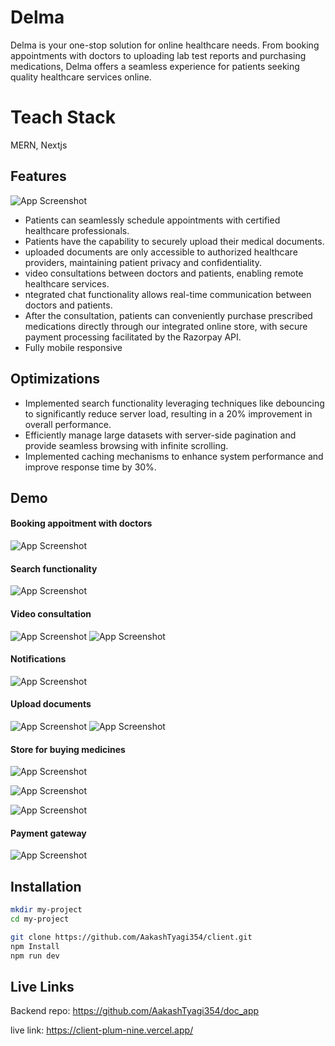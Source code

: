 
# Delma
Delma is your one-stop solution for online healthcare needs. From booking appointments with doctors to uploading lab test reports and purchasing medications, Delma offers a seamless experience for patients seeking quality healthcare services online.

# Teach Stack
MERN, Nextjs



## Features
![App Screenshot](https://github.com/AakashTyagi354/MindCraftAi/assets/78840211/01fd70c0-b4e3-4c24-a38f-5ca61ee01199)

- Patients can seamlessly schedule appointments with certified healthcare professionals.
- Patients have the capability to securely upload their medical documents.
- uploaded documents are only accessible to authorized healthcare providers, maintaining patient privacy and confidentiality.
- video consultations between doctors and patients, enabling remote healthcare services.
- ntegrated chat functionality allows real-time communication between doctors and patients.
- After the consultation, patients can conveniently purchase prescribed medications directly through our integrated online store, with secure payment processing facilitated by the Razorpay API.
- Fully mobile responsive 



## Optimizations

- Implemented search functionality leveraging techniques like debouncing to significantly reduce server load, resulting in a 20% improvement in overall performance.
- Efficiently manage large datasets with server-side pagination and provide seamless browsing with infinite scrolling.
- Implemented caching mechanisms to enhance system performance and improve response time by 30%.



## Demo

#### Booking appoitment with doctors
![App Screenshot](https://github.com/AakashTyagi354/MindCraftAi/assets/78840211/ce889402-93fd-4b99-85e6-36395e781f6d)

#### Search functionality
![App Screenshot](https://github.com/AakashTyagi354/MindCraftAi/assets/78840211/f4a7b3b1-4860-4fd4-83b4-eff7c8f84db8)

#### Video consultation
![App Screenshot](https://github.com/AakashTyagi354/MindCraftAi/assets/78840211/ca7835b0-a46b-44b0-90bc-fc2e3b761b8f)
![App Screenshot](https://github.com/AakashTyagi354/MindCraftAi/assets/78840211/7ab02e34-38cb-4ea1-bae1-4314b3166243)

#### Notifications
![App Screenshot](https://github.com/AakashTyagi354/MindCraftAi/assets/78840211/c062e795-7cdc-4306-a6ee-4ba6a8a7288b)

#### Upload documents
![App Screenshot](https://github.com/AakashTyagi354/MindCraftAi/assets/78840211/8f3e087e-aa97-4930-af35-84c5f91416f9)
![App Screenshot](https://github.com/AakashTyagi354/MindCraftAi/assets/78840211/81525524-2889-440f-b33b-158b3148d80e)

#### Store for buying medicines
![App Screenshot](https://github.com/AakashTyagi354/MindCraftAi/assets/78840211/6a57112c-ca5a-4712-8c55-d826172919cc)

![App Screenshot](https://github.com/AakashTyagi354/MindCraftAi/assets/78840211/55ece1fd-a0fc-48cb-b9de-d627e42b39ca)

![App Screenshot](https://github.com/AakashTyagi354/MindCraftAi/assets/78840211/262a8527-3715-4196-9c3f-7bdc5b40b785)

#### Payment gateway

![App Screenshot](https://github.com/AakashTyagi354/MindCraftAi/assets/78840211/d4f175c4-1845-4f44-afc2-a3adf86636ce)
## Installation

```bash
mkdir my-project
cd my-project
```

```bash
git clone https://github.com/AakashTyagi354/client.git
npm Install
npm run dev
```

     
## Live Links

Backend repo: https://github.com/AakashTyagi354/doc_app

live link: https://client-plum-nine.vercel.app/

